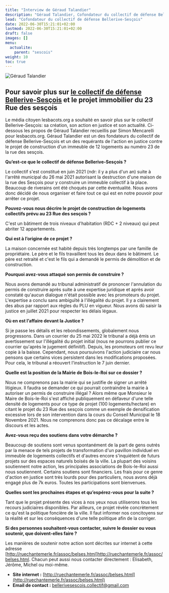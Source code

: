 ```yaml
---
title: "Interview de Géraud Talandier"
description: "Géraud Talandier, Cofondateur du collectif de défense Bellerive-Sesçois"
lead: "Cofondateur du collectif de défense Bellerive-Sesçois"
date: 2022-06-30T15:21:01+02:00
lastmod: 2022-06-30T15:21:01+02:00
draft: false
images: []
menu:
  actualite:
    parent: "sescois"
weight: 10
toc: true
---
```


![Géraud Talandier](images/illustration_itw_geraud_t.jpg "Géraud Talandier")


## Pour savoir plus sur <a href="/annuaire/collectifs/bellerive_sescois/" target="_blank">le collectif de défense Bellerive-Sesçois</a> et le projet immobilier du 23 Rue des sesçois

Le média citoyen lesbacots.org a souhaité en savoir plus sur le collectif Bellerive-Sesçois: sa création, son action en justice et son actualité.
Ci-dessous les propos de Géraud Talandier recueillis par Simon Mencarelli pour lesbacots.org.
Géraud Talandier est un des fondateurs du collectif de défense Bellerive-Sesçois et un des requérants de l'action en justice contre le projet de construction d'un immeuble de 12 logements au numéro 23 de la rue des sesçois.

**Qu’est-ce que le collectif de défense Bellerive-Sesçois ?**

Le collectif s'est constitué en juin 2021 (ndr: il y a plus d'un an) suite à l'arrêté municipal du 26 mai 2021 autorisant la destruction d'une maison de la rue des Sesçois pour y construire un immeuble collectif à la place. Beaucoup de riverains ont été choqués par cette éventualité. Nous avons donc décidé de nous organiser et faire tout ce qui est en notre pouvoir pour arrêter ce projet.

**Pouvez-vous nous décrire le projet de construction de logements collectifs prévu au 23 Rue des sesçois ?**

C'est un bâtiment de trois niveaux d'habitation (RDC + 2 niveaux) qui peut abriter 12 appartements.

**Qui est à l’origine de ce projet ?**

La maison concernée est habité depuis très longtemps par une famille de propriétaire. Le père et le fils travaillent tous les deux dans le bâtiment. Le père est retraité et c'est le fils qui a demandé le permis de démolition et de construction. 

**Pourquoi avez-vous attaqué son permis de construire ?**

Nous avons demandé au tribunal administratif de prononcer l'annulation du permis de construire après suite à une expertise juridique et après avoir constaté qu'aucun dialogue n'était possible avec les promoteurs du projet. L'expertise a conclu sans ambiguïté à l'illégalité du projet. Il y a clairement des abus par rapport aux règles du PLU en vigueur. Nous avons dû saisir la justice en juillet 2021 pour respecter les délais légaux.

**Où en est l’affaire devant la Justice ?**

Si je passe les détails et les rebondissements, globalement nous progressons.
Dans un courrier du 25 mai 2022 le tribunal a déjà émis un avertissement sur l'illégalité du projet initial (nous ne pourrons publier ce courrier qu'après le jugement définitif).
Depuis, les promoteurs ont revu leur copie à la baisse. Cependant, nous poursuivons l'action judiciaire car nous pensons que certains vices persistent dans les modifications proposées.
Pour cela, le tribunal a réouvert l'instruction le 7 juin dernier.

**Quelle est la position de la Mairie de Bois-le-Roi sur ce dossier ?**

Nous ne comprenons pas la mairie qui se justifie de signer un arrêté litigieux.
Il faudra se demander ce qui pourrait contraindre la mairie à autoriser un permis de construire illégal ?
Alors même que Monsieur le Maire de Bois-le-Roi s'est affiché publiquement en défaveur d'une telle densité de logements pour ce type de projet (100 logements/hectare) en citant le projet du 23 Rue des sesçois comme un exemple de densification excessive lors de son intervention dans la cours du Conseil Municipal le 18 Novembre 2021.
Nous ne comprenons donc pas ce décalage entre le discours et les actes.

**Avez-vous reçu des soutiens dans votre démarche ?**

Beaucoup de soutiens sont venus spontanément de la part de gens outrés par la menace de tels projets de transformation d'un pavillon individuel en immeuble de logements collectifs et d'autres encore s'inquiètent de futurs projets sur des espaces naturels boisés de la ville. La plupart des voisins soutiennent notre action, les principales associations de Bois-le-Roi aussi nous soutiennent. Certains soutiens sont financiers. Les frais pour ce genre d'action en justice sont très lourds pour des particuliers, nous avons déjà engagé plus de 7k euros. Toutes les participations sont bienvenues.

**Quelles sont les prochaines étapes et qu’espérez-vous pour la suite ?**

Tant que le projet présente des vices à nos yeux nous utiliserons tous les recours judiciaires disponibles.
Par ailleurs, ce projet révèle concrètement ce qu'est la politique foncière de la ville. 
Il faut informer nos concitoyens sur la réalité et sur les conséquences d'une telle politique afin de la corriger.

**Si des personnes souhaitent-vous contacter, suivre le dossier ou vous soutenir, que doivent-elles faire ?**

Les manières de soutenir notre action sont décrites sur internet à cette adresse [http://ruechantemerle.fr/assoc/belses.html]http://ruechantemerle.fr/assoc/belses.html.
Chacun peut aussi nous contacter directement : Elisabeth, Jérôme, Michel ou moi-même. 

- **Site internet :** [http://ruechantemerle.fr/assoc/belses.html](http://ruechantemerle.fr/assoc/belses.html) 
- **Email de contact :** bellerivesescois.collectif@gmail.com

